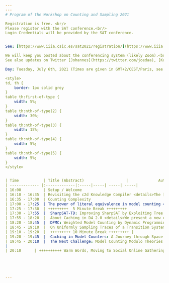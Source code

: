 ```yaml
---
---
# Program of the Workshop on Counting and Sampling 2021

Registration is free. <br/>
Please register with the SAT conference.<br/>
Login Credentials will be provided by the SAT conference.


See: [https://www.iiia.csic.es/sat2021/registration/](https://www.iiia.csic.es/sat2021/registration/)

We will keep you posted about the conferencing system (likely Zoom).<br/>
See also updates on Twitter [Johannes](https://twitter.com/joedaa), [Kuldeep](https://twitter.com/ksmeel), [Mate](https://twitter.com/SoosMate).

Day: Tuesday, July 6th, 2021 (Times are given in GMT+2/CEST/Paris, see [your timezone](https://everytimezone.com/s/4630fcac))

<style>
td, th {
    border: 1px solid grey
}
table th:first-of-type {
    width: 5%;
}
table th:nth-of-type(2) {
    width: 30%;
}
table th:nth-of-type(3) {
    width: 15%;
}
table th:nth-of-type(4) {
    width: 5%;
}
table th:nth-of-type(5) {
    width: 5%;
}
</style>


| Time           | Title (Abstract)                   |             Author(s) | Slides       | Recordings | References | 
| ------------- |:-------------|:-----|-----| -----| -----|
| 16:00          | Setup / Welcome                                       |                            [Johannes K. Fichte](https://iccl.inf.tu-dresden.de/web/Johannes_Fichte/en), [Markus Hecher](https://informatics.tuwien.ac.at/people/markus-hecher) | |
| 16:10 - 16:35  | Revisiting the c2d Knowledge Compiler <details>The [c2d knowledge compiler](http://reasoning.cs.ucla.edu/c2d/) has been around for more than a decade. Its main purpose is to compile knowledge bases in CNF form into Negation Normal Form (NNF) circuits that satisfy the properties of decomposability, determinism and smoothness. These circuits are tractable, allowing a number of hard queries to be computed in time linear in the circuit size. Perhaps the most common of these queries are the ones related to model counting and weighted model counting. The c2d knowledge compiler also underlies the [ACE system](http://reasoning.cs.ucla.edu/ace/), which compiles Bayesian networks into Arithmetic Circuits (ACs), allowing probabilistic inference on the Bayesian network in time linear in the AC size. In this talk, I will revisit the architectural design and underlying algorithms of the c2d compiler, in light of the upcoming release of c2d version 3.0. I will discuss how c2d performs decompositions, how it does formula caching and how it utilizes the technology underlying SAT solvers based on CDCL. Some of these ingredients of c2d have evolved beyond what has been reported in the earlier publications that appeared when c2d was first released.</details>                             |                            [Adnan Darwiche](http://web.cs.ucla.edu/~darwiche/) | [Slides](../../assets/files/2021/WCS_2021_slides_1_c2d.pdf) | [Video](#tba) |
| 16:35 - 17:00  | Counting Complexity                                                 <details>Reductions are an essential tool to show the hardness of problems. For counting problems, due to the well-known "easy to decide, hard to count" behavior, reductions are particularly challenging to define. On the one hand, if they are based too directly on the underlying decision problem, they are not powerful enough to capture the essence of a counting class, on the other hand, if they are not, they might be too powerful. In this talk, I will come back on some old attempt to define reduction in the context of counting, recall the notion of subtractive reductions in its original formulation and exemplifies its usefulness through hardness results in non monotonic reasoning and query answering. </details>              |               [Arnaud Durand](https://webusers.imj-prg.fr/~arnaud.durand/) |[Slides](../../assets/files/2021/WCS_2021_slides_2_CountingComplexity.pdf) |  [Video](#tba) |
| 17:00 - 17:25  | The power of literal equivalence in model counting <details>The past two decades have seen the significant improvements of the scalability of practical model counters, which have been quite influential in many applications from artificial intelligence to formal verification. While most of exact counters fall into two categories, search-based and compilation-based, Huang and Darwiche's remarkable observation ties these two categories: the trace of a search-based exact model counter corresponds to a Decision-DNNF formula. Taking advantage of literal equivalences, this paper designs an efficient model counting technique such that its trace is a generalization of Decision-DNNF. We first propose a generalization of Decision-DNNF, called CCDD, to capture literal equivalences, then show that CCDD supports model counting in linear time, and finally design a model counter, called ExactMC, whose trace corresponds to CCDD. We perform an extensive experimental evaluation over a comprehensive set of benchmarks and conduct performance comparison of ExactMC vis-a-vis the state of the art counters, c2d, miniC2D, D4, ADDMC, and Ganak. Our empirical evaluation demonstrates ExactMC can solve 885 instances while the prior state of the art could solve only 843 instances, representing a significant improvement of 42 instances.<br/> This paper appeared at [AAAI-21](https://ojs.aaai.org/index.php/AAAI/article/view/16503)</details>                | [Yong Lai](https://scholar.google.com/citations?user=aDUTdMsAAAAJ&hl=en) | [Slides](../../assets/files/2021/WCS_2021_slides_3_Literal-equiv.pdf)  | [Video](#tba) |
| 17:25 - 17:30  | +++++++++  5 Minute Break +++++++++                                                    | | |
| 17:30 - 17:55  |  SharpSAT-TD: Improving SharpSAT by Exploiting Tree Decompositions <details>We describe SharpSAT-TD, our submission to Model Counting Competition 2021, which solved the most public instances in both tracks 1 and 2. SharpSAT-TD is based on SharpSAT, with the primary novel feature being the integration of low-width tree decompositions to the decision heuristic of the counter. Another significant new feature is a new preprocessor, implementing among other techniques complete vivification and a treewidth-aware version of the B+E algorithm. SharpSAT-TD extends SharpSAT also by directly supporting weighted model counting.</details> |   [Tuukka Korhonen](https://tuukkakorhonen.com/), [Matti Järvisalo](https://www.cs.helsinki.fi/u/mjarvisa/)|[Slides](../../assets/files/2021/WCS_2021_slides_4_sharpsat-TD.pdf)  | [Video](https://cloudstore.zih.tu-dresden.de/index.php/s/naxGSe6aLYAzarE) |
| 17:55 - 18:20  |  About Caching in D4 2.0 <details>We present a new caching scheme and new cache management strategy that have been implemented in the last release of our compilation-based model counter, D4. The caching scheme consists in storing for each entry (a CNF formula forming a connected component given a current variable assignment, together with its model count) the corresponding set of variables and the corresponding set of clauses, except those clauses of the CNF formula that are satisfied or not shortened when conditioned by the assignment. The cache management strategy includes a cache cleaning strategy, based not only on the ages of the entries but also on the proportion of entries of the same size that led to positive hits. It also includes a cache insertion strategy, that aims to memory saving by avoiding to store in the cache every CNF formula that is encountered during search.</details>                                           |   [Jean-Marie Lagniez](http://www.cril.univ-artois.fr/~lagniez/), [Pierre Marquis](http://www.cril.univ-artois.fr/~marquis/Home,_sweet_home.html) | [Slides](../../assets/files/2021/WCS_2021_slides_5_cachingD4.pdf) | [Video](https://cloudstore.zih.tu-dresden.de/index.php/s/soFyw4Zt9GscWFX)  |
| 18:20 - 18:45  |  DPMC: Weighted Model Counting by Dynamic Programming on Project-Join Trees <details> We describe the model-counting framework DPMC, which combines the model counters ADDMC and TensorOrder. DPMC is a unifying dynamic-programming framework to compute exact literal-weighted model counts of formulas in conjunctive normal form. At the center of our framework are project-join trees, which specify efficient project-join orders to apply additive projections (variable eliminations) and joins (clause multiplications). In this framework, model counting is performed in two phases. First, the planning phase constructs a project-join tree from a formula. Second, the execution phase computes the model count of the formula, employing dynamic programming as guided by the project-join tree. We empirically evaluate various methods for the planning phase and compare constraint-satisfaction heuristics with tree-decomposition tools. We also investigate the performance of different data structures for the execution phase and compare algebraic decision diagrams with tensors. We show that our dynamic-programming model-counting framework DPMC is competitive with the state-of-the-art exact weighted model counters Cachet, c2d, D4, and miniC2D. <br/>DPMC is the predecessor of the weighted projected model counter ProCount. For projected counting, ProCount processes additive variables and existential variables differently by using project-join trees that are graded. ProCount is competitive with the existing exact weighted projected model counters D4P, projMC, and reSSAT.<br/> [Source code, benchmarks, and experimental data are available publicly](https://github.com/vardigroup/DPMC). </details>|  [Jeffrey M. Dudek](https://jmd11.web.rice.edu/), [Vu H. N. Phan](https://vuphan314.github.io/), [Moshe Y. Vardi](https://www.cs.rice.edu/~vardi/) | [Slides](../../assets/files/2021/WCS_2021_slides_6_dpmc.pdf) | [Video](https://cloudstore.zih.tu-dresden.de/index.php/s/iKqENRN2NJp9seB)|
| 18:45 - 19:10  |  On Uniformly Sampling Traces of a Transition System <details>A key problem in constrained random verification (CRV) concerns generation of input stimuli that result in good coverage of the system’s runs in targeted corners of its behavior space. Existing CRV solutions however provide no formal guarantees on the distribution of the system’s runs. In this work, we take a first step towards solving this problem. We present an algorithm based on Algebraic Decision Diagrams for sampling bounded traces(i.e. sequences of states) of a sequential circuit with provable uniformity (or bias) guarantees,while satisfying given constraints. We have implemented our algorithm in a tool called TraceSampler. Extensive experiments show that TraceSampler outperforms alternative approaches that provide similar uniformity guarantees. This work was presented at ICCAD 2020.</details> |  [Moshe Y. Vardi](https://www.cs.rice.edu/~vardi/), [Aditya A. Shrotri](https://www.cs.rice.edu/~as128/), [Supratik Chakraborty](https://www.cse.iitb.ac.in/~supratik/)| [Slides](../../assets/files/2021/WCS_2021_slides_7_TraceSampling.pdf)  |  [Video](https://cloudstore.zih.tu-dresden.de/index.php/s/t7aNkBjxJRMqAtm) | [Paper](https://arxiv.org/abs/2008.05102)
| 19:10 - 19:20  |  +++++++++ 10 Minute Break +++++++++ |              |              |
| 19:20 - 19:45  |  Caching in Model Counters: A Journey through Space and Time<details>We investigate the role of the cache in CDCL-based model counters. Intuitively, we would expect the solving time of a model counter to decrease as the maximum allowed size of its cache increases. We find that constraining the cache size does not have a large influence on the solving time, and demonstrate that this is due to the characteristics of good branching heuristics. These heuristics do not only yield small search trees, but also give rise to components encountered only in small parts of those trees. Consequently, we only need to store the model counts of these components for a short while, and can soon safely delete them to free up cache space for new components. Finally, we demonstrate that, using a machine learning approach, we can predict surprisingly accurately whether the model count of a given component should be kept in the cache, or whether it should be discarded.</details> |  [Jeroen Rook](), [Anna Latour](https://www.universiteitleiden.nl/en/staffmembers/anna-latour#tab-1), [Holger Hoos](https://www.universiteitleiden.nl/en/staffmembers/holger-hoos#tab-1), [Siegfried Nijssen](https://www.info.ucl.ac.be/~snijssen/) | [Slides](../../assets/files/2021/WCS_2021_slides_8_cachingSchemes.pdf) | [Video](https://cloudstore.zih.tu-dresden.de/index.php/s/4aRmLwHr5jZrkoi)|
| 19:45 - 20:10  |  The Next Challenge: Model Counting Modulo Theories <details>The rise of Satisfiability Modulo Theories in the last approximately two decades has enabled cutting-edge progress in program verification, automatic test generation, symbolic execution, program synthesis, type inference, motion planning, security exploit detection, constraint satisfaction, and numerous other exciting areas of research. Yet satisfiability alone is insufficient to handle many of the corresponding quantitative analyses in those same areas; we need to be able to count models as well.<br/> Significant progress has been made in model counting for propositional formulas, and there is increasing interest for model counting in more expressive domains. On the other hand, SMT solvers are able to check satisfiability of constraints over combinations of many different theories. The future seems clear: model counting modulo theories (MCMT) is the next big challenge.<br/> In this talk I will describe recent advances in model counting for various domains including strings, linear and nonlinear arithmetic, arrays, and recursive data structures. My own work includes recent results in model counting for arrays and earlier work in model counting for strings.<br/> The main purpose of the talk will be to point out instances in which satisfiability-checking or all-SAT algorithms for some of these domains have been converted into model-counting algorithms. Finally, we will end with a call to action for SAT and SMT researchers to apply their methods to the problem of model counting modulo theories.</details>|  [Lucas Bang](https://www.cs.hmc.edu/~bang/)| [Slides](../../assets/files/2021/WCS_2021_slides_9_MCmeetsSMT.pdf) | [Video](#tba) | 
| 
| 20:10      | ++++++++++ Warm Words, Moving to Social Online Gathering +++++++++ |  [Johannes K. Fichte](https://iccl.inf.tu-dresden.de/web/Johannes_Fichte/en), [Markus Hecher](https://informatics.tuwien.ac.at/people/markus-hecher) | | [Video](https://cloudstore.zih.tu-dresden.de/index.php/s/qfRirF8AnQwptkY)|
 




---
```

